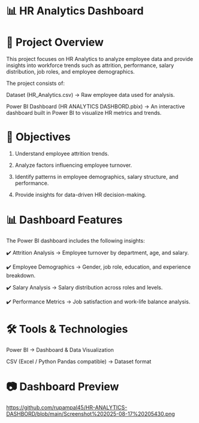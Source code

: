 # 📊 HR Analytics Dashboard

# 📌 Project Overview

This project focuses on HR Analytics to analyze employee data and provide insights into workforce trends such as attrition, performance, salary distribution, job roles, and employee demographics.

The project consists of:

Dataset (HR_Analytics.csv) → Raw employee data used for analysis.

Power BI Dashboard (HR ANALYTICS DASHBORD.pbix) → An interactive dashboard built in Power BI to visualize HR metrics and trends.

# 🎯 Objectives

1. Understand employee attrition trends.

2. Analyze factors influencing employee turnover.

3. Identify patterns in employee demographics, salary structure, and performance.

4. Provide insights for data-driven HR decision-making.

# 📊 Dashboard Features

The Power BI dashboard includes the following insights:

✔️ Attrition Analysis → Employee turnover by department, age, and salary.

✔️ Employee Demographics → Gender, job role, education, and experience breakdown.

✔️ Salary Analysis → Salary distribution across roles and levels.

✔️ Performance Metrics → Job satisfaction and work-life balance analysis.



# 🛠️ Tools & Technologies

Power BI → Dashboard & Data Visualization

CSV (Excel / Python Pandas compatible) → Dataset format

# 📷 Dashboard Preview
https://github.com/rupampal45/HR-ANALYTICS-DASHBORD/blob/main/Screenshot%202025-08-17%20205430.png

